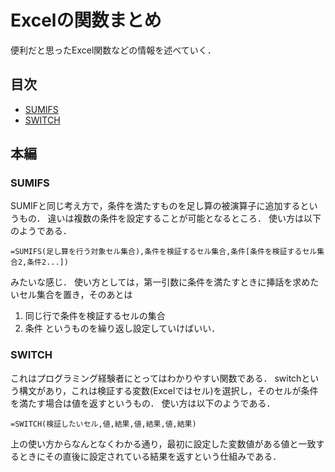 # Excelの関数まとめ
便利だと思ったExcel関数などの情報を述べていく．

## 目次
- [SUMIFS](#SUMIFS)
- [SWITCH](#SWITCH)

## 本編
### SUMIFS
SUMIFと同じ考え方で，条件を満たすものを足し算の被演算子に追加するというもの．
違いは複数の条件を設定することが可能となるところ．
使い方は以下のようである．

```
=SUMIFS(足し算を行う対象セル集合),条件を検証するセル集合,条件[条件を検証するセル集合2,条件2...])
```
みたいな感じ．
使い方としては，第一引数に条件を満たすときに挿話を求めたいセル集合を置き，そのあとは
1. 同じ行で条件を検証するセルの集合
2. 条件
というものを繰り返し設定していけばいい．

### SWITCH
これはプログラミング経験者にとってはわかりやすい関数である．
switchという構文があり，これは検証する変数(Excelではセル)を選択し，そのセルが条件を満たす場合は値を返すというもの．
使い方は以下のようである．

```
=SWITCH(検証したいセル,値,結果,値,結果,値,結果)
```
上の使い方からなんとなくわかる通り，最初に設定した変数値がある値と一致するときにその直後に設定されている結果を返すという仕組みである．